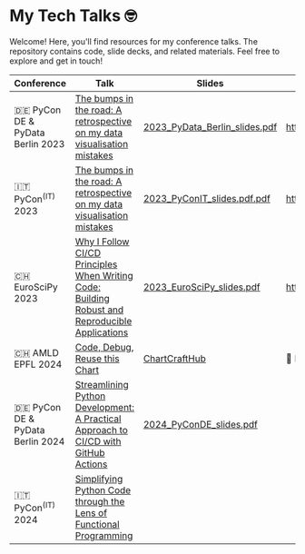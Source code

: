 # My Tech Talks 🤓

Welcome!
Here, you'll find resources for my conference talks.
The repository contains code, slide decks, and related materials.
Feel free to explore and get in touch!

| Conference                         | Talk                                                                                                                                                                          | Slides                                                                              | Video                        |
|------------------------------------|-------------------------------------------------------------------------------------------------------------------------------------------------------------------------------|-------------------------------------------------------------------------------------|------------------------------|
| 🇩🇪 PyCon DE & PyData Berlin 2023 | [The bumps in the road: A retrospective on my data visualisation mistakes](https://2023.pycon.de/program/7FTL7H/)                                                             | [2023_PyData_Berlin_slides.pdf](./2023_PyData_Berlin/2023_PyData_Berlin_slides.pdf) | https://youtu.be/slOm7ztgnfM |
| 🇮🇹 PyCon<sup>(IT)</sup> 2023     | [The bumps in the road: A retrospective on my data visualisation mistakes](https://pycon.it/en/event/the-bumps-in-the-road-a-retrospective-on-my-data-visualisation-mistakes) | [2023_PyConIT_slides.pdf.pdf](./2023_PyConIT/2023_PyConIT_slides.pdf)               | https://youtu.be/QjaHXpzU5xg |
| 🇨🇭 EuroSciPy 2023                | [Why I Follow CI/CD Principles When Writing Code: Building Robust and Reproducible Applications](https://pretalx.com/euroscipy-2023/talk/UBT8PH/)                             | [2023_EuroSciPy_slides.pdf](./2023_EuroSciPy/2023_EuroSciPy_slides.pdf)             | https://youtu.be/KDTljKB2qw8 |
| 🇨🇭 AMLD EPFL 2024                | [Code, Debug, Reuse this Chart](https://2024.appliedmldays.org/programme-live-1?coday=2024-03-24&embed=&advSearchTxt=code%20debug%20reuse%20this%20chart&dtFormat=d/m)        | [ChartCraftHub](https://kislovskiy.github.io/ChartCraftHub/)                        | 🙁 None                      |
| 🇩🇪 PyCon DE & PyData Berlin 2024 | [Streamlining Python Development: A Practical Approach to CI/CD with GitHub Actions](https://pretalx.com/pyconde-pydata-2024/talk/YHMUCL/)                                    | [2024_PyConDE_slides.pdf](./2024_PyConDE/2024_PyConDE.pdf)                          |                              |
| 🇮🇹 PyCon<sup>(IT)</sup> 2024     | [Simplifying Python Code through the Lens of Functional Programming](https://2024.pycon.it/en/event/simplifying-python-code-through-the-lens-of-functional-programming)       |                                                                                     |                              |
